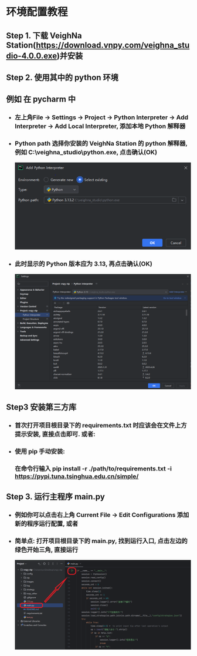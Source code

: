 # 环境配置教程

## Step 1. 下载 VeighNa Station(https://download.vnpy.com/veighna_studio-4.0.0.exe)并安装

## Step 2. 使用其中的 python 环境

## 例如 在 pycharm 中 

- ###  左上角File -> Settings -> Project -> Python Interpreter -> Add Interpreter -> Add Local Interpreter, 添加本地 Python 解释器
- ###  Python path 选择你安装的 VeighNa Station 的 python 解释器, 例如 C:\veighna_studio\python.exe, 点击确认(OK)
    ![添加本地Python解释器](images/add_local_interpreter.png)
- ### 此时显示的 Python 版本应为 3.13, 再点击确认(OK)
    ![Python解释器添加完成](images/interpreter_added.png)

## Step3 安装第三方库

- ### 首次打开项目根目录下的 requirements.txt 时应该会在文件上方提示安装, 直接点击即可. 或者:
- ### 使用 pip 手动安装: 
  ### 在命令行输入 pip install -r ./path/to/requirements.txt -i https://pypi.tuna.tsinghua.edu.cn/simple/
## Step 3. 运行主程序 main.py

- ###  例如你可以点击右上角 Current File -> Edit Configurations 添加新的程序运行配置, 或者
- ###  简单点: 打开项目根目录下的 main.py, 找到运行入口, 点击左边的绿色开始三角, 直接运行
    ![简单运行主程序](images/run_main.png)
